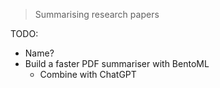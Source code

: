 > Summarising research papers

TODO:
- Name?
- Build a faster PDF summariser with BentoML
	- Combine with ChatGPT



